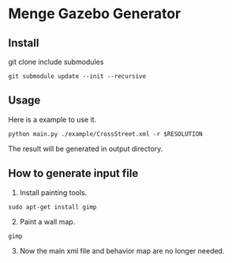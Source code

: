 # Menge Gazebo Generator

## Install
git clone include submodules
``` shell
git submodule update --init --recursive
```

## Usage

Here is a example to use it. 
``` shell
python main.py ./example/CrossStreet.xml -r $RESOLUTION
```

The result will be generated in output directory. 


## How to generate input file

1. Install painting tools.
``` shell
sudo apt-get install gimp
```

2. Paint a wall map.
``` shell
gimp
```

3. Now the main xml file and behavior map are no longer needed. 

